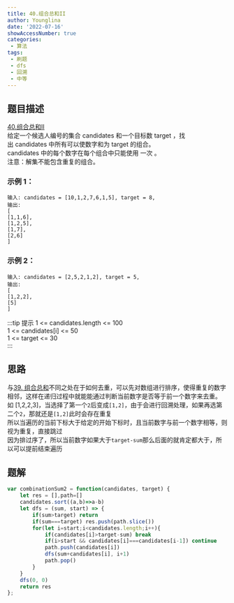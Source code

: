 ```yaml
---
title: 40.组合总和II
author: Younglina
date: '2022-07-16'
showAccessNumber: true
categories:
 - 算法
tags:
 - 刷题
 - dfs
 - 回溯
 - 中等
--- 
```

## 题目描述
[40.组合总和II](https://leetcode.cn/problems/combination-sum-ii/)  
给定一个候选人编号的集合 candidates 和一个目标数 target ，找出 candidates 中所有可以使数字和为 target 的组合。  
candidates 中的每个数字在每个组合中只能使用 一次 。  
注意：解集不能包含重复的组合。   

### 示例 1：
```
输入: candidates = [10,1,2,7,6,1,5], target = 8,
输出:
[
[1,1,6],
[1,2,5],
[1,7],
[2,6]
]
```

### 示例 2：
```
输入: candidates = [2,5,2,1,2], target = 5,
输出:
[
[1,2,2],
[5]
]
```

:::tip 提示
1 <= candidates.length <= 100  
1 <= candidates[i] <= 50  
1 <= target <= 30  
:::

## 思路
与[39. 组合总和](https://leetcode.cn/problems/combination-sum/)不同之处在于如何去重，可以先对数组进行排序，使得重复的数字相邻，这样在递归过程中就能能通过判断当前数字是否等于前一个数字来去重。  
如 [1,2,2,3]，当选择了第一个`2`后变成`[1,2]`，由于会进行回溯处理，如果再选第二个`2`，那就还是`[1,2]`此时会存在重复  
所以当遍历的当前下标大于给定的开始下标时，且当前数字与前一个数字相等，则视为重复，直接跳过  
因为排过序了，所以当前数字如果大于`target-sum`那么后面的就肯定都大于，所以可以提前结束遍历  

## 题解
```javascript
var combinationSum2 = function(candidates, target) {
    let res = [],path=[]
    candidates.sort((a,b)=>a-b)
    let dfs = (sum, start) => {
        if(sum>target) return
        if(sum===target) res.push(path.slice())
        for(let i=start;i<candidates.length;i++){
            if(candidates[i]>target-sum) break
            if(i>start && candidates[i]===candidates[i-1]) continue
            path.push(candidates[i])
            dfs(sum+candidates[i], i+1)
            path.pop()
        }
    }
    dfs(0, 0)
    return res
};
```
